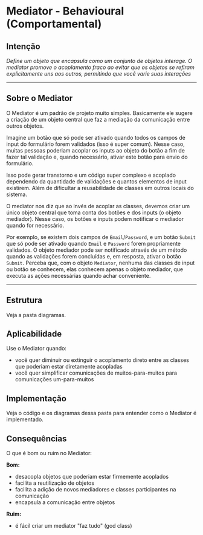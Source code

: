 # Mediator - Behavioural (Comportamental)

## Intenção

*Define um objeto que encapsula como um conjunto de objetos interage. O mediator promove o acoplamento fraco ao evitar que os objetos se refiram explicitamente uns aos outros, permitindo que você varie suas interações*

---

## Sobre o Mediator

O Mediator é um padrão de projeto muito simples. Basicamente ele sugere a criação de um objeto central que faz a mediação da comunicação entre outros objetos.

Imagine um botão que só pode ser ativado quando todos os campos de input do formulário forem validados (isso é super comum). Nesse caso, muitas pessoas poderiam acoplar os inputs ao objeto do botão a fim de fazer tal validação e, quando necessário, ativar este botão para envio do formulário.

Isso pode gerar transtorno e um código super complexo e acoplado dependendo da quantidade de validações e quantos elementos de input existirem. Além de dificultar a reusabilidade de classes em outros locais do sistema.

O mediator nos diz que ao invés de acoplar as classes, devemos criar um único objeto central que toma conta dos botões e dos inputs (o objeto mediador). Nesse caso, os botões e inputs podem notificar o mediador quando for necessário.

Por exemplo, se existem dois campos de `Email`/`Password`, e um botão `Submit` que só pode ser ativado quando `Email` e `Password` forem propriamente validados. O objeto mediador pode ser notificado através de um método quando as validações forem concluídas e, em resposta, ativar o botão `Submit`. Perceba que, com o objeto `Mediator`, nenhuma das classes de input ou botão se conhecem, elas conhecem apenas o objeto mediador, que executa as ações necessárias quando achar conveniente.

---

## Estrutura

Veja a pasta diagramas.

## Aplicabilidade

Use o Mediator quando:

- você quer diminuir ou extinguir o acoplamento direto entre as classes que poderiam estar diretamente acopladas
- você quer simplificar comunicações de muitos-para-muitos para comunicações um-para-muitos

## Implementação

Veja o código e os diagramas dessa pasta para entender como o Mediator é implementado.

## Consequências

O que é bom ou ruim no Mediator:

**Bom:**
- desacopla objetos que poderiam estar firmemente acoplados
- facilita a reutilização de objetos
- facilita a adição de novos mediadores e classes participantes na comunicação
- encapsula a comunicação entre objetos

**Ruim:**
- é fácil criar um mediator "faz tudo" (god class)
